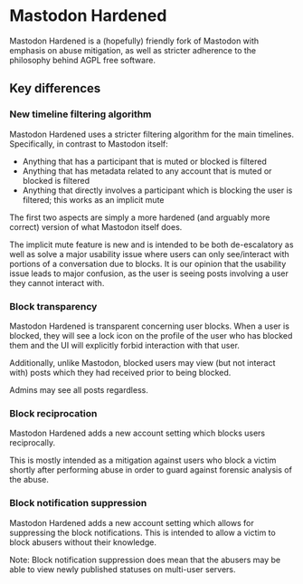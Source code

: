 Mastodon Hardened
=================

Mastodon Hardened is a (hopefully) friendly fork of Mastodon with emphasis on abuse mitigation,
as well as stricter adherence to the philosophy behind AGPL free software.


## Key differences


### New timeline filtering algorithm

Mastodon Hardened uses a stricter filtering algorithm for the main timelines.  Specifically, in
contrast to Mastodon itself:

 * Anything that has a participant that is muted or blocked is filtered
 * Anything that has metadata related to any account that is muted or blocked is filtered
 * Anything that directly involves a participant which is blocking the user is filtered; this
   works as an implicit mute

The first two aspects are simply a more hardened (and arguably more correct) version of what
Mastodon itself does.

The implicit mute feature is new and is intended to be both de-escalatory as well as solve a major
usability issue where users can only see/interact with portions of a conversation due to blocks.
It is our opinion that the usability issue leads to major confusion, as the user is seeing posts
involving a user they cannot interact with.


### Block transparency

Mastodon Hardened is transparent concerning user blocks.  When a user is blocked, they will see
a lock icon on the profile of the user who has blocked them and the UI will explicitly forbid
interaction with that user.

Additionally, unlike Mastodon, blocked users may view (but not interact with) posts which they
had received prior to being blocked.

Admins may see all posts regardless.


### Block reciprocation

Mastodon Hardened adds a new account setting which blocks users reciprocally.

This is mostly intended as a mitigation against users who block a victim shortly after
performing abuse in order to guard against forensic analysis of the abuse.


### Block notification suppression

Mastodon Hardened adds a new account setting which allows for suppressing the block
notifications.  This is intended to allow a victim to block abusers without their
knowledge.

Note: Block notification suppression does mean that the abusers may be able to view
newly published statuses on multi-user servers.
